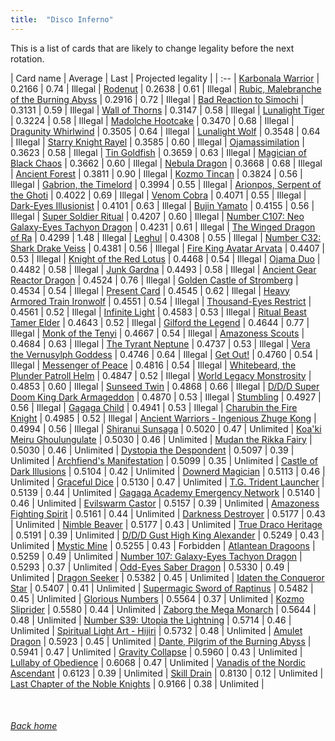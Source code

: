 ```yaml
---
title:  "Disco Inferno"
---
```


This is a list of cards that are likely to change legality before the next rotation.

| Card name | Average | Last | Projected legality |
| :-- |
[Karbonala Warrior](https://db.ygoprodeck.com/card/?search=Karbonala%20Warrior) | 0.2166 | 0.74 | Illegal |
[Rodenut](https://db.ygoprodeck.com/card/?search=Rodenut) | 0.2638 | 0.61 | Illegal |
[Rubic, Malebranche of the Burning Abyss](https://db.ygoprodeck.com/card/?search=Rubic,%20Malebranche%20of%20the%20Burning%20Abyss) | 0.2916 | 0.72 | Illegal |
[Bad Reaction to Simochi](https://db.ygoprodeck.com/card/?search=Bad%20Reaction%20to%20Simochi) | 0.3131 | 0.59 | Illegal |
[Wall of Thorns](https://db.ygoprodeck.com/card/?search=Wall%20of%20Thorns) | 0.3147 | 0.58 | Illegal |
[Lunalight Tiger](https://db.ygoprodeck.com/card/?search=Lunalight%20Tiger) | 0.3224 | 0.58 | Illegal |
[Madolche Hootcake](https://db.ygoprodeck.com/card/?search=Madolche%20Hootcake) | 0.3470 | 0.68 | Illegal |
[Dragunity Whirlwind](https://db.ygoprodeck.com/card/?search=Dragunity%20Whirlwind) | 0.3505 | 0.64 | Illegal |
[Lunalight Wolf](https://db.ygoprodeck.com/card/?search=Lunalight%20Wolf) | 0.3548 | 0.64 | Illegal |
[Starry Knight Rayel](https://db.ygoprodeck.com/card/?search=Starry%20Knight%20Rayel) | 0.3585 | 0.60 | Illegal |
[Ojamassimilation](https://db.ygoprodeck.com/card/?search=Ojamassimilation) | 0.3623 | 0.58 | Illegal |
[Tin Goldfish](https://db.ygoprodeck.com/card/?search=Tin%20Goldfish) | 0.3659 | 0.63 | Illegal |
[Magician of Black Chaos](https://db.ygoprodeck.com/card/?search=Magician%20of%20Black%20Chaos) | 0.3662 | 0.60 | Illegal |
[Nebula Dragon](https://db.ygoprodeck.com/card/?search=Nebula%20Dragon) | 0.3668 | 0.68 | Illegal |
[Ancient Forest](https://db.ygoprodeck.com/card/?search=Ancient%20Forest) | 0.3811 | 0.90 | Illegal |
[Kozmo Tincan](https://db.ygoprodeck.com/card/?search=Kozmo%20Tincan) | 0.3824 | 0.56 | Illegal |
[Gabrion, the Timelord](https://db.ygoprodeck.com/card/?search=Gabrion,%20the%20Timelord) | 0.3994 | 0.55 | Illegal |
[Arionpos, Serpent of the Ghoti](https://db.ygoprodeck.com/card/?search=Arionpos,%20Serpent%20of%20the%20Ghoti) | 0.4022 | 0.69 | Illegal |
[Venom Cobra](https://db.ygoprodeck.com/card/?search=Venom%20Cobra) | 0.4071 | 0.55 | Illegal |
[Dark-Eyes Illusionist](https://db.ygoprodeck.com/card/?search=Dark-Eyes%20Illusionist) | 0.4101 | 0.63 | Illegal |
[Bujin Yamato](https://db.ygoprodeck.com/card/?search=Bujin%20Yamato) | 0.4155 | 0.56 | Illegal |
[Super Soldier Ritual](https://db.ygoprodeck.com/card/?search=Super%20Soldier%20Ritual) | 0.4207 | 0.60 | Illegal |
[Number C107: Neo Galaxy-Eyes Tachyon Dragon](https://db.ygoprodeck.com/card/?search=Number%20C107:%20Neo%20Galaxy-Eyes%20Tachyon%20Dragon) | 0.4231 | 0.61 | Illegal |
[The Winged Dragon of Ra](https://db.ygoprodeck.com/card/?search=The%20Winged%20Dragon%20of%20Ra) | 0.4299 | 1.48 | Illegal |
[Leghul](https://db.ygoprodeck.com/card/?search=Leghul) | 0.4308 | 0.55 | Illegal |
[Number C32: Shark Drake Veiss](https://db.ygoprodeck.com/card/?search=Number%20C32:%20Shark%20Drake%20Veiss) | 0.4381 | 0.56 | Illegal |
[Fire King Avatar Arvata](https://db.ygoprodeck.com/card/?search=Fire%20King%20Avatar%20Arvata) | 0.4407 | 0.53 | Illegal |
[Knight of the Red Lotus](https://db.ygoprodeck.com/card/?search=Knight%20of%20the%20Red%20Lotus) | 0.4468 | 0.54 | Illegal |
[Ojama Duo](https://db.ygoprodeck.com/card/?search=Ojama%20Duo) | 0.4482 | 0.58 | Illegal |
[Junk Gardna](https://db.ygoprodeck.com/card/?search=Junk%20Gardna) | 0.4493 | 0.58 | Illegal |
[Ancient Gear Reactor Dragon](https://db.ygoprodeck.com/card/?search=Ancient%20Gear%20Reactor%20Dragon) | 0.4524 | 0.76 | Illegal |
[Golden Castle of Stromberg](https://db.ygoprodeck.com/card/?search=Golden%20Castle%20of%20Stromberg) | 0.4534 | 0.54 | Illegal |
[Present Card](https://db.ygoprodeck.com/card/?search=Present%20Card) | 0.4545 | 0.62 | Illegal |
[Heavy Armored Train Ironwolf](https://db.ygoprodeck.com/card/?search=Heavy%20Armored%20Train%20Ironwolf) | 0.4551 | 0.54 | Illegal |
[Thousand-Eyes Restrict](https://db.ygoprodeck.com/card/?search=Thousand-Eyes%20Restrict) | 0.4561 | 0.52 | Illegal |
[Infinite Light](https://db.ygoprodeck.com/card/?search=Infinite%20Light) | 0.4583 | 0.53 | Illegal |
[Ritual Beast Tamer Elder](https://db.ygoprodeck.com/card/?search=Ritual%20Beast%20Tamer%20Elder) | 0.4643 | 0.52 | Illegal |
[Gilford the Legend](https://db.ygoprodeck.com/card/?search=Gilford%20the%20Legend) | 0.4644 | 0.77 | Illegal |
[Monk of the Tenyi](https://db.ygoprodeck.com/card/?search=Monk%20of%20the%20Tenyi) | 0.4667 | 0.54 | Illegal |
[Amazoness Scouts](https://db.ygoprodeck.com/card/?search=Amazoness%20Scouts) | 0.4684 | 0.63 | Illegal |
[The Tyrant Neptune](https://db.ygoprodeck.com/card/?search=The%20Tyrant%20Neptune) | 0.4737 | 0.53 | Illegal |
[Vera the Vernusylph Goddess](https://db.ygoprodeck.com/card/?search=Vera%20the%20Vernusylph%20Goddess) | 0.4746 | 0.64 | Illegal |
[Get Out!](https://db.ygoprodeck.com/card/?search=Get%20Out!) | 0.4760 | 0.54 | Illegal |
[Messenger of Peace](https://db.ygoprodeck.com/card/?search=Messenger%20of%20Peace) | 0.4816 | 0.54 | Illegal |
[Whitebeard, the Plunder Patroll Helm](https://db.ygoprodeck.com/card/?search=Whitebeard,%20the%20Plunder%20Patroll%20Helm) | 0.4847 | 0.52 | Illegal |
[World Legacy Monstrosity](https://db.ygoprodeck.com/card/?search=World%20Legacy%20Monstrosity) | 0.4853 | 0.60 | Illegal |
[Sunseed Twin](https://db.ygoprodeck.com/card/?search=Sunseed%20Twin) | 0.4868 | 0.66 | Illegal |
[D/D/D Super Doom King Dark Armageddon](https://db.ygoprodeck.com/card/?search=D/D/D%20Super%20Doom%20King%20Dark%20Armageddon) | 0.4870 | 0.53 | Illegal |
[Stumbling](https://db.ygoprodeck.com/card/?search=Stumbling) | 0.4927 | 0.56 | Illegal |
[Gagaga Child](https://db.ygoprodeck.com/card/?search=Gagaga%20Child) | 0.4941 | 0.53 | Illegal |
[Charubin the Fire Knight](https://db.ygoprodeck.com/card/?search=Charubin%20the%20Fire%20Knight) | 0.4985 | 0.52 | Illegal |
[Ancient Warriors - Ingenious Zhuge Kong](https://db.ygoprodeck.com/card/?search=Ancient%20Warriors%20-%20Ingenious%20Zhuge%20Kong) | 0.4994 | 0.56 | Illegal |
[Shiranui Sunsaga](https://db.ygoprodeck.com/card/?search=Shiranui%20Sunsaga) | 0.5020 | 0.47 | Unlimited |
[Koa'ki Meiru Ghoulungulate](https://db.ygoprodeck.com/card/?search=Koa'ki%20Meiru%20Ghoulungulate) | 0.5030 | 0.46 | Unlimited |
[Mudan the Rikka Fairy](https://db.ygoprodeck.com/card/?search=Mudan%20the%20Rikka%20Fairy) | 0.5030 | 0.46 | Unlimited |
[Dystopia the Despondent](https://db.ygoprodeck.com/card/?search=Dystopia%20the%20Despondent) | 0.5097 | 0.39 | Unlimited |
[Archfiend's Manifestation](https://db.ygoprodeck.com/card/?search=Archfiend's%20Manifestation) | 0.5099 | 0.35 | Unlimited |
[Castle of Dark Illusions](https://db.ygoprodeck.com/card/?search=Castle%20of%20Dark%20Illusions) | 0.5104 | 0.42 | Unlimited |
[Downerd Magician](https://db.ygoprodeck.com/card/?search=Downerd%20Magician) | 0.5113 | 0.46 | Unlimited |
[Graceful Dice](https://db.ygoprodeck.com/card/?search=Graceful%20Dice) | 0.5130 | 0.47 | Unlimited |
[T.G. Trident Launcher](https://db.ygoprodeck.com/card/?search=T.G.%20Trident%20Launcher) | 0.5139 | 0.44 | Unlimited |
[Gagaga Academy Emergency Network](https://db.ygoprodeck.com/card/?search=Gagaga%20Academy%20Emergency%20Network) | 0.5140 | 0.46 | Unlimited |
[Evilswarm Castor](https://db.ygoprodeck.com/card/?search=Evilswarm%20Castor) | 0.5157 | 0.39 | Unlimited |
[Amazoness Fighting Spirit](https://db.ygoprodeck.com/card/?search=Amazoness%20Fighting%20Spirit) | 0.5161 | 0.44 | Unlimited |
[Darkness Destroyer](https://db.ygoprodeck.com/card/?search=Darkness%20Destroyer) | 0.5177 | 0.43 | Unlimited |
[Nimble Beaver](https://db.ygoprodeck.com/card/?search=Nimble%20Beaver) | 0.5177 | 0.43 | Unlimited |
[True Draco Heritage](https://db.ygoprodeck.com/card/?search=True%20Draco%20Heritage) | 0.5191 | 0.39 | Unlimited |
[D/D/D Gust High King Alexander](https://db.ygoprodeck.com/card/?search=D/D/D%20Gust%20High%20King%20Alexander) | 0.5249 | 0.43 | Unlimited |
[Mystic Mine](https://db.ygoprodeck.com/card/?search=Mystic%20Mine) | 0.5255 | 0.43 | Forbidden |
[Atlantean Dragoons](https://db.ygoprodeck.com/card/?search=Atlantean%20Dragoons) | 0.5259 | 0.49 | Unlimited |
[Number 107: Galaxy-Eyes Tachyon Dragon](https://db.ygoprodeck.com/card/?search=Number%20107:%20Galaxy-Eyes%20Tachyon%20Dragon) | 0.5293 | 0.37 | Unlimited |
[Odd-Eyes Saber Dragon](https://db.ygoprodeck.com/card/?search=Odd-Eyes%20Saber%20Dragon) | 0.5330 | 0.49 | Unlimited |
[Dragon Seeker](https://db.ygoprodeck.com/card/?search=Dragon%20Seeker) | 0.5382 | 0.45 | Unlimited |
[Idaten the Conqueror Star](https://db.ygoprodeck.com/card/?search=Idaten%20the%20Conqueror%20Star) | 0.5407 | 0.41 | Unlimited |
[Supermagic Sword of Raptinus](https://db.ygoprodeck.com/card/?search=Supermagic%20Sword%20of%20Raptinus) | 0.5482 | 0.45 | Unlimited |
[Glorious Numbers](https://db.ygoprodeck.com/card/?search=Glorious%20Numbers) | 0.5564 | 0.37 | Unlimited |
[Kozmo Sliprider](https://db.ygoprodeck.com/card/?search=Kozmo%20Sliprider) | 0.5580 | 0.44 | Unlimited |
[Zaborg the Mega Monarch](https://db.ygoprodeck.com/card/?search=Zaborg%20the%20Mega%20Monarch) | 0.5644 | 0.48 | Unlimited |
[Number S39: Utopia the Lightning](https://db.ygoprodeck.com/card/?search=Number%20S39:%20Utopia%20the%20Lightning) | 0.5714 | 0.46 | Unlimited |
[Spiritual Light Art - Hijiri](https://db.ygoprodeck.com/card/?search=Spiritual%20Light%20Art%20-%20Hijiri) | 0.5732 | 0.48 | Unlimited |
[Amulet Dragon](https://db.ygoprodeck.com/card/?search=Amulet%20Dragon) | 0.5923 | 0.45 | Unlimited |
[Dante, Pilgrim of the Burning Abyss](https://db.ygoprodeck.com/card/?search=Dante,%20Pilgrim%20of%20the%20Burning%20Abyss) | 0.5941 | 0.47 | Unlimited |
[Gravity Collapse](https://db.ygoprodeck.com/card/?search=Gravity%20Collapse) | 0.5960 | 0.43 | Unlimited |
[Lullaby of Obedience](https://db.ygoprodeck.com/card/?search=Lullaby%20of%20Obedience) | 0.6068 | 0.47 | Unlimited |
[Vanadis of the Nordic Ascendant](https://db.ygoprodeck.com/card/?search=Vanadis%20of%20the%20Nordic%20Ascendant) | 0.6123 | 0.39 | Unlimited |
[Skill Drain](https://db.ygoprodeck.com/card/?search=Skill%20Drain) | 0.8130 | 0.12 | Unlimited |
[Last Chapter of the Noble Knights](https://db.ygoprodeck.com/card/?search=Last%20Chapter%20of%20the%20Noble%20Knights) | 0.9166 | 0.38 | Unlimited |

<br>

###### [Back home](index)